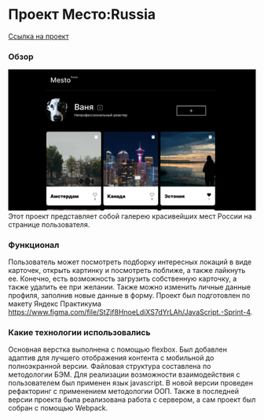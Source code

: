 # Проект Место:Russia
[Ссылка на проект](https://sseverniy.github.io/mesto/index.html)
### Обзор
![Превью](mesto-preview.png)
Этот проект представляет собой галерею красивейших мест России на странице пользователя.  
### Функционал   
Пользователь может посмотреть подборку интересных локаций в виде карточек, открыть картинку и посмотреть поближе, а также лайкнуть ее. Конечно, есть возможность загрузить собственную карточку, а также удалить ее при желании. Также можно изменить личные данные профиля, заполнив новые данные в форму. Проект был подготовлен по макету Яндекс Практикума https://www.figma.com/file/StZjf8HnoeLdiXS7dYrLAh/JavaScript.-Sprint-4.

### Какие технологии использовались

Основная верстка выполнена с помощью flexbox. Был добавлен адаптив для лучшего отображения контента с мобильной до полноэкранной версии. Файловая структура составлена по методологии БЭМ. Для реализации возможности взаимодействия с пользователем был применен язык javascript. В новой версии проведен рефакторинг с применением методологии ООП. Также в последней версии проекта была реализована работа с сервером, а сам проект был собран с помощью Webpack.
